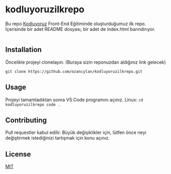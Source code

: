 # kodluyoruzilkrepo

Bu repo [Kodluyoruz](https://www.kodluyoruz.org/) Front-End Eğitiminde oluşturduğumuz ilk repo. İçerisinde bir adet README dosyası, bir adet de index.html barındırıyor.

![]()

## Installation
Öncelikle projeyi clonelayın. (Buraya sizin reponuzdan aldığınız link gelecek)

`git clone https://github.com/ozancylan/kodluyoruzilkrepo.git `
## Usage
Projeyi tamamladıktan sonra VS Code programını açınız.
Linux: 
`cd kodluyoruzilkrepo
code .`
## Contributing
Pull requestler kabul edilir. Büyük değişiklikler için, lütfen önce neyi değiştirmek istediğinizi tartışmak için konu açınız.
## License
[MIT](https://choosealicense.com/licenses/mit/)
